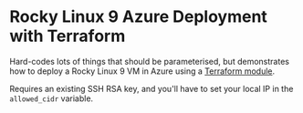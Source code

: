 # Rocky Linux 9 Azure Deployment with Terraform

Hard-codes lots of things that should be parameterised,
but demonstrates how to deploy a Rocky Linux 9 VM in Azure using a
[Terraform module](https://github.com/simonbrady/azure-vm-tf-module).

Requires an existing SSH RSA key, and you'll have to set
your local IP in the `allowed_cidr` variable.
